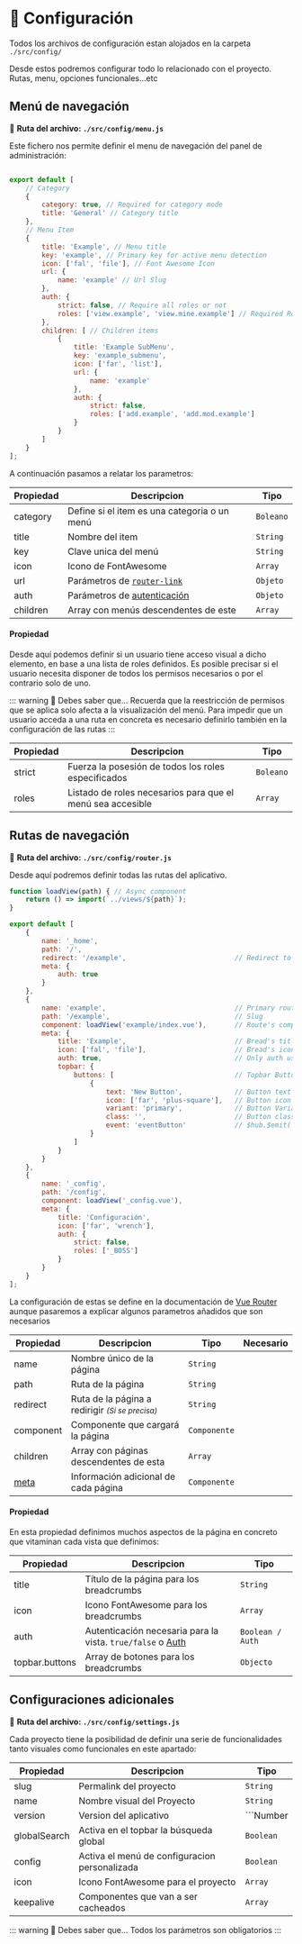 # 🔧 Configuración

Todos los archivos de configuración estan alojados en la carpeta ```./src/config/```

Desde estos podremos configurar todo lo relacionado con el proyecto. Rutas, menu, opciones funcionales...etc

## Menú de navegación

📁 **Ruta del archivo: ```./src/config/menu.js```**

Este fichero nos permite definir el menu de navegación del panel de administración:

<img :src="$withBase('/menu_cap.png')" class="zoom" />

``` js
export default [
	// Category
	{
		category: true, // Required for category mode
		title: 'General' // Category title
	},
	// Menu Item
	{
		title: 'Example', // Menu title
		key: 'example', // Primary key for active menu detection
		icon: ['fal', 'file'], // Font Awesome Icon
		url: {
			name: 'example' // Url Slug
		},
		auth: {
			strict: false, // Require all roles or not
			roles: ['view.example', 'view.mine.example'] // Required Roles
		},
		children: [ // Children items
			{
				title: 'Example SubMenu',
				key: 'example_submenu',
				icon: ['far', 'list'],
				url: {
					name: 'example'
				},
				auth: {
					strict: false,
					roles: ['add.example', 'add.mod.example']
				}
			}
		]
	}
];
```

A continuación pasamos a relatar los parametros:


|Propiedad  |Descripcion  |Tipo  |
|---------|---------|---------|
|category     | Define si el item es una categoria o un menú | ```Boleano``` |
|title     | Nombre del item        | ```String``` |
|key     | Clave unica del menú        | ```String``` |
|icon     | Icono de FontAwesome         | ```Array``` |
|url     | Parámetros de [```router-link```](https://router.vuejs.org/api/#router-link)        | ```Objeto``` |
|auth     | Parámetros de [autenticación](#propiedad)        | ```Objeto``` |
|children     | Array con menús descendentes de este        | ```Array``` |

#### Propiedad <Badge text="auth" />

Desde aquí podemos definir si un usuario tiene acceso visual a dicho elemento, en base a una lista de roles definidos. Es posible precisar si el usuario necesita disponer de todos los permisos necesarios o por el contrario solo de uno.

::: warning 🧠 Debes saber que...
Recuerda que la reestricción de permisos que se aplica solo afecta a la visualización del menú. Para impedir que un usuario acceda a una ruta en concreta es necesario definirlo también en la configuración de las rutas
:::


|Propiedad  |Descripcion  |Tipo  |
|---------|---------|---------|
|strict     | Fuerza la posesión de todos los roles especificados        | ```Boleano``` |
|roles     | Listado de roles necesarios para que el menú sea accesible        | ```Array``` |


## Rutas de navegación

📁 **Ruta del archivo: ```./src/config/router.js```**

Desde aquí podremos definir todas las rutas del aplicativo.
``` js
function loadView(path) { // Async component
	return () => import(`../views/${path}`);
}

export default [
	{
		name: '_home',
		path: '/',
		redirect: '/example', 							// Redirect to another url
		meta: {
			auth: true
		}
	},
	{
		name: 'example', 								// Primary route key
		path: '/example', 								// Slug
		component: loadView('example/index.vue'), 		// Route's component
		meta: {
			title: 'Example', 							// Bread's title
			icon: ['fal', 'file'], 						// Bread's icon (FontAwesome)
			auth: true, 								// Only auth users or not
			topbar: {
				buttons: [ 								// Topbar Buttons
					{
						text: 'New Button', 			// Button text
						icon: ['far', 'plus-square'], 	// Button icon
						variant: 'primary', 			// Button Variant (https://www.antdv.com/components/button/)
						class: '', 						// Button classes
						event: 'eventButton' 			// $hub.$emit('XXXXX') Event called
					}
				]
			}
		}
	},
	{
		name: '_config',
		path: '/config',
		component: loadView('_config.vue'),
		meta: {
			title: 'Configuración',
			icon: ['far', 'wrench'],
			auth: {
				strict: false,
				roles: ['_BOSS']
			}
		}
	}
];
```

La configuración de estas se define en la documentación de [Vue Router](https://router.vuejs.org/guide/essentials/named-routes.html) aunque pasaremos a explicar algunos parametros añadidos que son necesarios

|Propiedad |Descripcion  |Tipo  |Necesario  |
|---------|---------|---------|---------|
|name | Nombre único de la página | ```String``` |<Badge text="Necesario" type="error" /> |
|path | Ruta de la página | ```String``` |<Badge text="Necesario" type="error" /> |
|redirect | Ruta de la página a redirigir <small>*(Si se precisa)*</small> | ```String``` | |
|component| Componente que cargará la página | ```Componente``` | <Badge text="Necesario" type="error" /> |
|children | Array con páginas descendentes de esta        | ```Array``` | |
|[meta](#propiedad-2) | Información adicional de cada página  | ```Componente``` | <Badge text="Necesario" type="error" /> |

#### Propiedad <Badge text="meta" />

En esta propiedad definimos muchos aspectos de la página en concreto que vitaminan cada vista que definimos:

|Propiedad  |Descripcion  |Tipo  |
|---------|---------|---------|
|title     | Título de la página para los breadcrumbs | ```String``` |
|icon     | Icono FontAwesome para los breadcrumbs | ```Array``` |
|auth     | Autenticación necesaria para la vista. ```true/false``` o [Auth](#propiedad) | ```Boolean / Auth``` |
|topbar.buttons     | Array de botones para los breadcrumbs | ```Objecto``` |

## Configuraciones adicionales

📁 **Ruta del archivo: ```./src/config/settings.js```**


Cada proyecto tiene la posibilidad de definir una serie de funcionalidades tanto visuales como funcionales en este apartado:

|Propiedad  |Descripcion  |Tipo  |
|---------|---------|---------|
|slug     | Permalink del proyecto | ```String``` |
|name     | Nombre visual del Proyecto | ```String``` |
|version     | Version del aplicativo | ```Number|String``` |
|globalSearch     | Activa en el topbar la búsqueda global | ```Boolean``` |
|config     | Activa el menú de configuracion personalizada | ```Boolean``` |
|icon     | Icono FontAwesome para el proyecto | ```Array``` |
|keepalive     | Componentes que van a ser cacheados | ```Array``` |

::: warning 🧠 Debes saber que...
Todos los parámetros son obligatorios
:::

